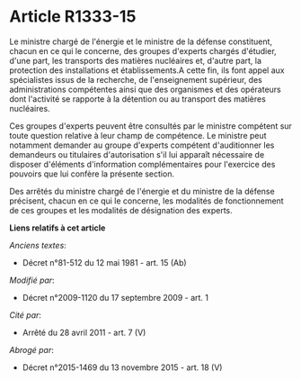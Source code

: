 # Article R1333-15

Le ministre chargé de l'énergie et le ministre de la défense constituent, chacun en ce qui le concerne, des groupes d'experts
chargés d'étudier, d'une part, les transports des matières nucléaires et, d'autre part, la protection des installations et
établissements.A cette fin, ils font appel aux spécialistes issus de la recherche, de l'enseignement supérieur, des
administrations compétentes ainsi que des organismes et des opérateurs dont l'activité se rapporte à la détention ou au
transport des matières nucléaires. 

Ces groupes d'experts peuvent être consultés par le ministre compétent sur toute question relative à leur champ de
compétence. Le ministre peut notamment demander au groupe d'experts compétent d'auditionner les demandeurs ou titulaires
d'autorisation s'il lui apparaît nécessaire de disposer d'éléments d'information complémentaires pour l'exercice des pouvoirs
que lui confère la présente section. 

Des arrêtés du ministre chargé de l'énergie et du ministre de la défense précisent, chacun en ce qui le concerne, les
modalités de fonctionnement de ces groupes et les modalités de désignation des experts.

**Liens relatifs à cet article**

_Anciens textes_:

  - Décret n°81-512 du 12 mai 1981 - art. 15 (Ab)

_Modifié par_:

  - Décret n°2009-1120 du 17 septembre 2009 - art. 1

_Cité par_:

  - Arrêté du 28 avril 2011 - art. 7 (V)

_Abrogé par_:

  - Décret n°2015-1469 du 13 novembre 2015 - art. 18 (V)
